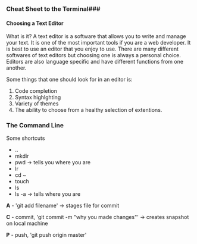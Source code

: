 ### Cheat Sheet to the Terminal###
#### Choosing a Text Editor ####
What is it?
A text editor is a software that allows you to write and manage your text. It is one of the most important tools if you are a web developer. It is best to use an editor that you enjoy to use. There are many different softwares of text editors but choosing one is always a personal choice. Editors are also language specific and have different functions from one another.

Some things that one should look for in an editor is:

1. Code completion
1. Syntax highlghting
1. Variety of themes
1. The ability to choose from a healthy selection of extentions.


### The Command Line ###
Some shortcuts

- ..
- mkdir
- pwd -> tells you where you are
- lr
- cd ~
- touch
- ls 
- ls -a -> tells where you are

**A** - 'git add filename' -> stages file for commit 
  
**C** - commit, 'git commit -m "why you made changes"' -> creates snapshot on local machine

**P** - push, 'git push origin master' 

